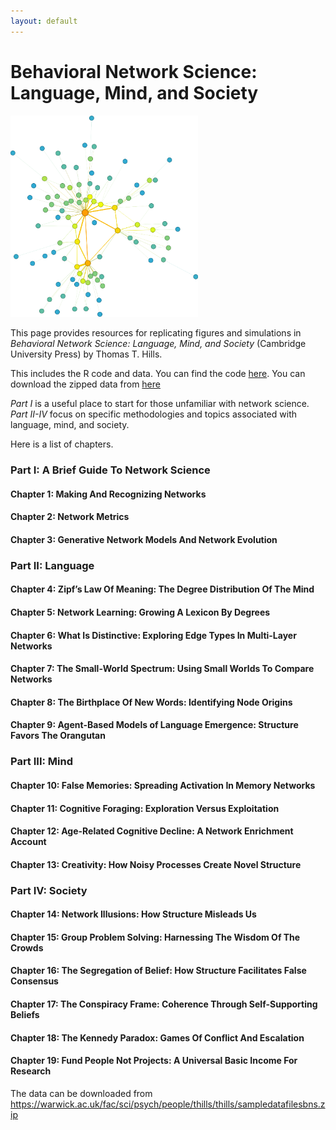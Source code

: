 ```yaml
---
layout: default
---
```


# Behavioral Network Science: Language, Mind, and Society

<img src="https://raw.githubusercontent.com/thomasthills/thomasthills.github.io/de56e6820560d2d87446a3218fb7cc0c469b02ab/assets/vanGogh5.svg" alt="image" width="300" height="auto">

This page provides resources for replicating figures and simulations in _Behavioral Network Science: Language, Mind, and Society_ (Cambridge University Press) by Thomas T. Hills.  

This includes the R code and data. You can find the code [here](https://github.com/thomasthills/BehavioralNetworkScience). You can download the zipped data from [here](https://warwick.ac.uk/fac/sci/psych/people/thills/thills/sampledatafilesbns.zip)

*Part I* is a useful place to start for those unfamiliar with network science.
*Part II-IV* focus on specific methodologies and topics associated with language, mind, and society.

Here is a list of chapters.
    
###   Part I: A Brief Guide To Network Science 
#### Chapter 1:  Making And Recognizing Networks 
#### Chapter 2:  Network Metrics 
#### Chapter 3:  Generative Network Models And Network Evolution 
###   Part II: Language 
#### Chapter 4:  Zipf’s Law Of Meaning: The Degree Distribution Of The Mind 
#### Chapter 5:  Network Learning: Growing A Lexicon By Degrees 
#### Chapter 6:  What Is Distinctive: Exploring Edge Types In Multi-Layer Networks 
#### Chapter 7:  The Small-World Spectrum: Using Small Worlds To Compare Networks 
#### Chapter 8:  The Birthplace Of New Words: Identifying Node Origins 
#### Chapter 9:  Agent-Based Models of Language Emergence: Structure Favors The Orangutan 
###   Part III: Mind 
#### Chapter 10:  False Memories: Spreading Activation In Memory Networks 
#### Chapter 11:  Cognitive Foraging: Exploration Versus Exploitation 
#### Chapter 12:  Age-Related Cognitive Decline: A Network Enrichment Account 
#### Chapter 13:  Creativity: How Noisy Processes Create Novel Structure 
###   Part IV: Society 
#### Chapter 14:  Network Illusions: How Structure Misleads Us 
#### Chapter 15:  Group Problem Solving: Harnessing The Wisdom Of The Crowds 
#### Chapter 16:  The Segregation of Belief: How Structure Facilitates False Consensus 
#### Chapter 17:  The Conspiracy Frame: Coherence Through Self-Supporting Beliefs
#### Chapter 18:  The Kennedy Paradox: Games Of Conflict And Escalation 
#### Chapter 19:  Fund People Not Projects: A Universal Basic Income For Research 


The data can be downloaded from https://warwick.ac.uk/fac/sci/psych/people/thills/thills/sampledatafilesbns.zip

